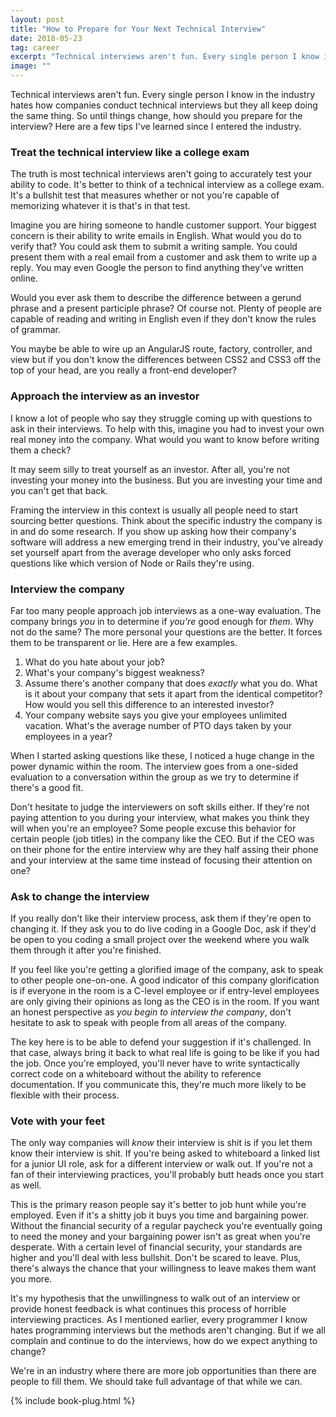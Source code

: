 ```yaml
---
layout: post
title: "How to Prepare for Your Next Technical Interview"
date: 2018-05-23
tag: career
excerpt: "Technical interviews aren't fun. Every single person I know in the industry hates how companies conduct technical interviews but they all keep doing the same thing. So until things change, how should you prepare for the interview? Here are a few tips I've learned since I entered the industry."
image: ""
---
```


Technical interviews aren't fun. Every single person I know in the industry hates how companies conduct technical interviews but they all keep doing the same thing. So until things change, how should you prepare for the interview? Here are a few tips I've learned since I entered the industry.

### Treat the technical interview like a college exam

The truth is most technical interviews aren't going to accurately test your ability to code. It's better to think of a technical interview as a college exam. It's a bullshit test that measures whether or not you're capable of memorizing whatever it is that's in that test.

Imagine you are hiring someone to handle customer support. Your biggest concern is their ability to write emails in English. What would you do to verify that? You could ask them to submit a writing sample. You could present them with a real email from a customer and ask them to write up a reply. You may even Google the person to find anything they've written online.

Would you ever ask them to describe the difference between a gerund phrase and a present participle phrase? Of course not. Plenty of people are capable of reading and writing in English even if they don't know the rules of grammar.

You maybe be able to wire up an AngularJS route, factory, controller, and view but if you don't know the differences between CSS2 and CSS3 off the top of your head, are you really a front-end developer?

### Approach the interview as an investor

I know a lot of people who say they struggle coming up with questions to ask in their interviews. To help with this, imagine you had to invest your own real money into the company. What would you want to know before writing them a check?

It may seem silly to treat yourself as an investor. After all, you're not investing your money into the business. But you are investing your time and you can't get that back.

Framing the interview in this context is usually all people need to start sourcing better questions. Think about the specific industry the company is in and do some research. If you show up asking how their company's software will address a new emerging trend in their industry, you've already set yourself apart from the average developer who only asks forced questions like which version of Node or Rails they're using.

### Interview the company

Far too many people approach job interviews as a one-way evaluation. The company brings *you* in to determine if *you're* good enough for *them*. Why not do the same? The more personal your questions are the better. It forces them to be transparent or lie. Here are a few examples.

1. What do you hate about your job?
2. What's your company's biggest weakness?
2. Assume there's another company that does *exactly* what you do. What is it about your company that sets it apart from the identical competitor? How would you sell this difference to an interested investor?
3. Your company website says you give your employees unlimited vacation. What's the average number of PTO days taken by your employees in a year?

When I started asking questions like these, I noticed a huge change in the power dynamic within the room. The interview goes from a one-sided evaluation to a conversation within the group as we try to determine if there's a good fit.

Don't hesitate to judge the interviewers on soft skills either. If they're not paying attention to you during your interview, what makes you think they will when you're an employee? Some people excuse this behavior for certain people (job titles) in the company like the CEO. But if the CEO was on their phone for the entire interview why are they half assing their phone and your interview at the same time instead of focusing their attention on one?

### Ask to change the interview

If you really don't like their interview process, ask them if they're open to changing it. If they ask you to do live coding in a Google Doc, ask if they'd be open to you coding a small project over the weekend where you walk them through it after you're finished.

If you feel like you're getting a glorified image of the company, ask to speak to other people one-on-one. A good indicator of this company glorification is if everyone in the room is a C-level employee or if entry-level employees are only giving their opinions as long as the CEO is in the room. If you want an honest perspective as *you begin to interview the company*, don't hesitate to ask to speak with people from all areas of the company.

The key here is to be able to defend your suggestion if it's challenged. In that case, always bring it back to what real life is going to be like if you had the job. Once you're employed, you'll never have to write syntactically correct code on a whiteboard without the ability to reference documentation. If you communicate this, they're much more likely to be flexible with their process.

### Vote with your feet

The only way companies will *know* their interview is shit is if you let them know their interview is shit. If you're being asked to whiteboard a linked list for a junior UI role, ask for a different interview or walk out. If you're not a fan of their interviewing practices, you'll probably butt heads once you start as well.

This is the primary reason people say it's better to job hunt while you're employed. Even if it's a shitty job it buys you time and bargaining power. Without the financial security of a regular paycheck you're eventually going to need the money and your bargaining power isn't as great when you're desperate. With a certain level of financial security, your standards are higher and you'll deal with less bullshit. Don't be scared to leave. Plus, there's always the chance that your willingness to leave makes them want you more.

It's my hypothesis that the unwillingness to walk out of an interview or provide honest feedback is what continues this process of horrible interviewing practices. As I mentioned earlier, every programmer I know hates programming interviews but the methods aren't changing. But if we all complain and continue to do the interviews, how do we expect anything to change?

We're in an industry where there are more job opportunities than there are people to fill them. We should take full advantage of that while we can.

{% include book-plug.html %}
